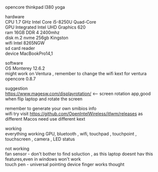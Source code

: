 
opencore thinkpad l380 yoga


hardware\
CPU  1.7 GHz Intel Core i5-8250U Quad-Core\
GPU  Integrated Intel UHD Graphics 620\
ram  16GB DDR 4 2400mhz\
disk  m.2 nvme 256gb Kingston\
wifi  Intel 8265NGW\
sd card reader\
device  MacBookPro14,1

software\
OS  Monterey 12.6.2\
might work on Ventura , remember to change the wifi kext for ventura\
opencore 0.8.7

suggestion\
https://www.magesw.com/displayrotation/  <-- screen rotation app,good when flip laptop and rotate the screen


remember to generate your own smibios info\
wifi try visit https://github.com/OpenIntelWireless/itlwm/releases as different Macos need use different kext

working\
everything working GPU, bluetooth , wifi, touchpad , touchpoint , touchscreen , camera , LED status

not working\
fan sensor  - don't bother to find soluction , as this laptop doesnt hav this features,even in windows won't work\
touch pen - universal pointing device finger works thought


